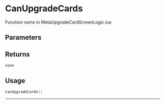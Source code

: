 # CanUpgradeCards
Function name in MetaUpgradeCardScreenLogic.lua
## Parameters

## Returns
`none`
## Usage
```lua
CanUpgradeCards()
```
---
